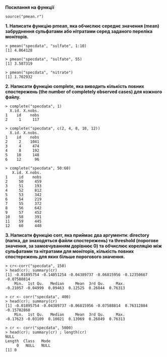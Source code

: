 **Посилання на функції**
```{r}
source("pmean.r")
```
**1. Написати функцію pmean, яка обчислює середнє значення (mean) забруднення сульфатами або нітратами серед заданого переліка моніторів.**

```
> pmean("specdata", "sulfate", 1:10)
[1] 4.064128

> pmean("specdata", "sulfate", 55)
[1] 3.587319

> pmean("specdata", "nitrate")
[1] 1.702932
```

**2. Написати функцію complete, яка виводить кількість повних спостережень (the number of completely observed cases) для кожного файлу.**

```
> complete("specdata", 1)
  X.id. X.nobs.
1    id    nobs
2     1     117

> complete("specdata", c(2, 4, 8, 10, 12))
  X.id. X.nobs.
1    id    nobs
2     2    1041
3     4     474
4     8     192
5    10     148
6    12      96

> complete("specdata", 50:60)
   X.id. X.nobs.
1     id    nobs
2     50     459
3     51     193
4     52     812
5     53     342
6     54     219
7     55     372
8     56     642
9     57     452
10    58     391
11    59     445
12    60     448
```

**3. Написати функцію corr, яка приймає два аргументи: directory (папка, де знаходяться файли спостережень) та threshold (порогове значення, за замовчуванням дорівнює 0) та обчислює кореляцію між сульфатами та нітратами для моніторів, кількість повних спостережень для яких більше порогового значення.**

```
> cr<-corr("specdata", 150)
> head(cr); summary(cr)
[1] -0.01895754 -0.14051254 -0.04389737 -0.06815956 -0.12350667 -0.07588814
    Min.  1st Qu.   Median     Mean  3rd Qu.     Max. 
-0.21057 -0.04999  0.09463  0.12525  0.26844  0.76313 

> cr <- corr("specdata", 400)
> head(cr); summary(cr)
[1] -0.01895754 -0.04389737 -0.06815956 -0.07588814  0.76312884 -0.15782860
    Min.  1st Qu.   Median     Mean  3rd Qu.     Max. 
-0.17623 -0.03109  0.10021  0.13969  0.26849  0.76313 

> cr <- corr("specdata", 5000)
> head(cr); summary(cr) ; length(cr)
NULL
Length  Class   Mode 
     0   NULL   NULL 
[1] 0
```
